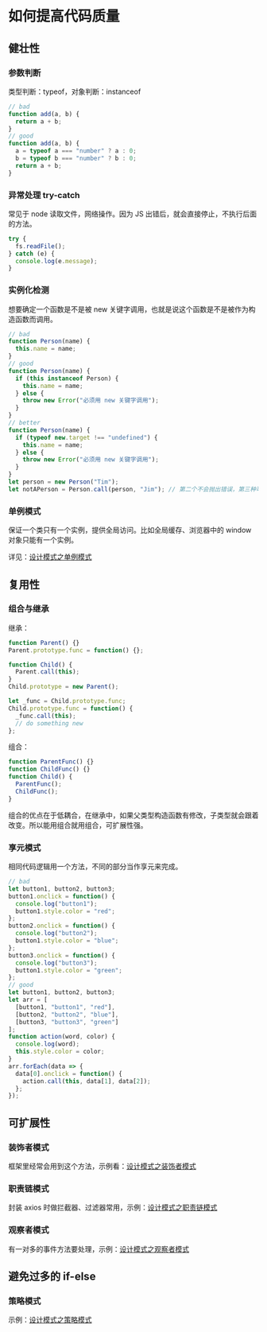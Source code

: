 # 如何提高代码质量

## 健壮性

### 参数判断

类型判断：typeof，对象判断：instanceof

```js
// bad
function add(a, b) {
  return a + b;
}
// good
function add(a, b) {
  a = typeof a === "number" ? a : 0;
  b = typeof b === "number" ? b : 0;
  return a + b;
}
```

### 异常处理 try-catch

常见于 node 读取文件，网络操作。因为 JS 出错后，就会直接停止，不执行后面的方法。

```js
try {
  fs.readFile();
} catch (e) {
  console.log(e.message);
}
```

### 实例化检测

想要确定一个函数是不是被 new 关键字调用，也就是说这个函数是不是被作为构造函数而调用。

```js
// bad
function Person(name) {
  this.name = name;
}
// good
function Person(name) {
  if (this instanceof Person) {
    this.name = name;
  } else {
    throw new Error("必须用 new 关键字调用");
  }
}
// better
function Person(name) {
  if (typeof new.target !== "undefined") {
    this.name = name;
  } else {
    throw new Error("必须用 new 关键字调用");
  }
}
let person = new Person("Tim");
let notAPerson = Person.call(person, "Jim"); // 第二个不会抛出错误，第三种可以检测到错误
```

### 单例模式

保证一个类只有一个实例，提供全局访问。比如全局缓存、浏览器中的 window 对象只能有一个实例。

详见：[设计模式之单例模式](../pattern/singleton.md)

## 复用性

### 组合与继承

继承：

```js
function Parent() {}
Parent.prototype.func = function() {};

function Child() {
  Parent.call(this);
}
Child.prototype = new Parent();

let _func = Child.prototype.func;
Child.prototype.func = function() {
  _func.call(this);
  // do something new
};
```

组合：

```js
function ParentFunc() {}
function ChildFunc() {}
function Child() {
  ParentFunc();
  ChildFunc();
}
```

组合的优点在于低耦合，在继承中，如果父类型构造函数有修改，子类型就会跟着改变。所以能用组合就用组合，可扩展性强。

### 享元模式

相同代码逻辑用一个方法，不同的部分当作享元来完成。

```js
// bad
let button1, button2, button3;
button1.onclick = function() {
  console.log("button1");
  button1.style.color = "red";
};
button2.onclick = function() {
  console.log("button2");
  button1.style.color = "blue";
};
button3.onclick = function() {
  console.log("button3");
  button1.style.color = "green";
};
// good
let button1, button2, button3;
let arr = [
  [button1, "button1", "red"],
  [button2, "button2", "blue"],
  [button3, "button3", "green"]
];
function action(word, color) {
  console.log(word);
  this.style.color = color;
}
arr.forEach(data => {
  data[0].onclick = function() {
    action.call(this, data[1], data[2]);
  };
});
```

## 可扩展性

### 装饰者模式

框架里经常会用到这个方法，示例看：[设计模式之装饰者模式](../pattern/decorator.md)

### 职责链模式

封装 axios 时做拦截器、过滤器常用，示例：[设计模式之职责链模式](../pattern/chain.md)

### 观察者模式

有一对多的事件方法要处理，示例：[设计模式之观察者模式](../pattern/observer.md)

## 避免过多的 if-else

### 策略模式

示例：[设计模式之策略模式](../pattern/strategy.md)
